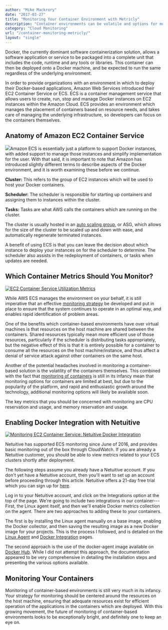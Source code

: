 ```yaml
---
author: "Mike Mackrory"
date: "2017-03-27"
title: "Monitoring Your Container Environment with Metricly"
description: "Container environments can be volatile and options for monitoring them effectively are few. Here's how to craft a monitoring plan for maximum stability."
category: "Cloud Monitoring"
url: "/container-monitoring-metricly/"
layout: "single"
---
```

Docker, the currently dominant software containerization solution, allows a software application or service to be packaged into a complete unit that includes the code, runtime and any tools or libraries. This container can then be deployed onto a Docker machine, and be expected to run the same regardless of the underlying environment.

In order to provide organizations with an environment in which to deploy their Docker-based applications, Amazon Web Services introduced their EC2 Container Service or ECS. ECS is a container management service that allows users to create, run, stop and manage Docker instances on EC2 instances within the Amazon Cloud. ECS provides an environment which manages the placement of containers based on resource needs, and takes care of managing the underlying infrastructure, so developers can focus on the containers themselves.

Anatomy of Amazon EC2 Container Service
---------------------------------------

[![](/wp-content/uploads/2017/07/ECSIcon.png)](/wp-content/uploads/2017/07/ECSIcon.png)Amazon ECS is essentially just a platform to support Docker instances, with added support to manage those instances and simplify implementation for the user. With that said, it is important to note that Amazon has introduced slightly different terms to describe aspects of the Docker environment, and it is worth examining these before we continue.

**Cluster:** This refers to the group of EC2 instances which will be used to host your Docker containers.

**Scheduler:** The scheduler is responsible for starting up containers and assigning them to instances within the cluster.

**Tasks:** Tasks are what AWS calls the containers which are running on the cluster.

The cluster is usually hosted in an [auto scaling group](/optimize-auto-scale-groups-asg-tuning-report), or ASG, which allows for the size of the cluster to be scaled up and down with ease, and automatically regenerate terminated instances.

A benefit of using ECS is that you can leave the decision about which instance to deploy your instances on for the scheduler to determine. The scheduler also assists in the redeployment of containers, or tasks when updates are needed.

Which Container Metrics Should You Monitor?
-------------------------------------------

[![EC2 Container Service Utilization Metrics](/wp-content/uploads/2017/07/ECSUtilizationMetrics-1024x320.png)](/wp-content/uploads/2017/07/ECSUtilizationMetrics.png)

While AWS ECS manages the environment on your behalf, it is still imperative that an effective [monitoring strategy](/evaluate-monitoring-strategy) be developed and put in place to ensure that the system continues to operate in an optimal way, and enables rapid identification of problem areas.

One of the benefits which container-based environments have over virtual machines is that resources on the host machine are shared between the containers. Shared resources typically mean more efficient use of those resources, particularly if the scheduler is distributing tasks appropriately, but the negative effect of this is that it is entirely possible for a container to consume all the resources on the host machine/instance, and thus affect a denial of service attack against other containers on the same host.

Another of the potential headaches involved in monitoring a container-based solution is the volatility of the containers themselves. This combined with the fact that [monitoring of containers](/monitor-performance-docker-containers) is still in its infancy mean that monitoring options for containers are limited at best, but due to the popularity of the platform, and rapid and enthusiastic growth around the technology, additional monitoring options will likely be available soon.

The key metrics that you should be concerned with monitoring are CPU reservation and usage, and memory reservation and usage.

Enabling Docker Integration with Netuitive
------------------------------------------

[![Monitoring EC2 Container Service: Netuitive Docker Integration](/wp-content/uploads/2016/04/integrations-docker.png)](/wp-content/uploads/2016/04/integrations-docker.png)

Netuitive has supported ECS monitoring since June of 2016, and provides basic monitoring out of the box through CloudWatch. If you are already a Netuitive customer, you should be able to view metrics related to your ECS clusters shortly after deployment.

The following steps assume you already have a Netuitive account. If you don't yet have a Netuitive account, then you'll want to set up an account before proceeding through this article. Netuitive offers a 21-day free trial which you can sign up for [here](/signup).

Log in to your Netuitive account, and click on the Integrations option at the top of the page. We're going to include two integrations in our container---First, the Linux agent itself, and then we'll enable Docker metrics collection on the agent. There are two approaches to adding these to your containers.

The first is by installing the Linux agent manually on a base image, enabling the Docker collector, and then saving the resulting image as a new Docker image for your projects. This is the process I followed, and is detailed on the [Linux Agent](https://hlp.app.netuitive.com/Content/Integrations/linux.htm) and [Docker Integration](https://hlp.app.netuitive.com/Content/Integrations/docker.htm) pages.

The second approach is the use of the docker-agent image available on [Docker Hub](https://hub.docker.com/r/netuitive/docker-agent/). While I did not attempt this approach, the documentation appeared to be very comprehensive in detailing the installation steps and presenting the various options available.

Monitoring Your Containers
--------------------------

Monitoring of container-based environments is still very much in its infancy. Your strategy for monitoring should be centered around the resources on the host machine, ensuring that adequate resources exist for efficient operation of the applications in the containers which are deployed. With this growing movement, the future of monitoring of container-based environments looks to be exceptionally bright, and definitely one to keep an eye on.
